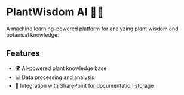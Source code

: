 # PlantWisdom AI 🌱🤖
A machine learning-powered platform for analyzing plant wisdom and botanical knowledge.

## Features
- 🌍 AI-powered plant knowledge base
- 📊 Data processing and analysis
- 🔗 Integration with SharePoint for documentation storage
